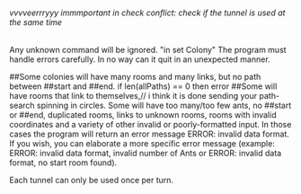 




###### vvvveerrryyy immmportant  in check conflict: check if the tunnel is used at the same time 









Any unknown command will be ignored. "in set Colony"
The program must handle errors carefully. In no way can it quit in an unexpected manner.

<!-- needs to fix if the line contains a specific room and also extra string -->

##Some colonies will have many rooms and many links, but no path between ##start and ##end. if len(allPaths) == 0 then error
##Some will have rooms that link to themselves,// i think it is done
 sending your path-search spinning in circles. Some will have too many/too few ants, no ##start or ##end, duplicated rooms, links to unknown rooms, rooms with invalid coordinates and a variety of other invalid or poorly-formatted input. In those cases the program will return an error message ERROR: invalid data format. If you wish, you can elaborate a more specific error message (example: ERROR: invalid data format, invalid number of Ants or ERROR: invalid data format, no start room found).

Each tunnel can only be used once per turn.
<!-- room name must be unique print error message if there is more than one -->